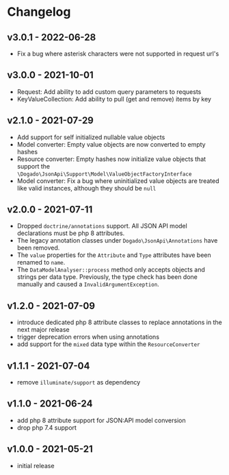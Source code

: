 # Changelog

## v3.0.1 - 2022-06-28

- Fix a bug where asterisk characters were not supported in request url's

## v3.0.0 - 2021-10-01

- Request: Add ability to add custom query parameters to requests
- KeyValueCollection: Add ability to pull (get and remove) items by key

## v2.1.0 - 2021-07-29

- Add support for self initialized nullable value objects
- Model converter: Empty value objects are now converted to empty hashes
- Resource converter: Empty hashes now initialize value objects that support the `\Dogado\JsonApi\Support\Model\ValueObjectFactoryInterface`
- Model converter: Fix a bug where uninitialized value objects are treated like valid instances, although they should be `null`

## v2.0.0 - 2021-07-11

- Dropped `doctrine/annotations` support. All JSON API model declarations must be php 8 attributes.
- The legacy annotation classes under `Dogado\JsonApi\Annotations` have been removed.
- The `value` properties for the `Attribute` and `Type` attributes have been renamed to `name`.
- The `DataModelAnalyser::process` method only accepts objects and strings per data type. Previously, the type check has been done manually and caused a `InvalidArgumentException`.

## v1.2.0 - 2021-07-09

- introduce dedicated php 8 attribute classes to replace annotations in the next major release
- trigger deprecation errors when using annotations
- add support for the `mixed` data type within the `ResourceConverter`

## v1.1.1 - 2021-07-04

- remove `illuminate/support` as dependency

## v1.1.0 - 2021-06-24

- add php 8 attribute support for JSON:API model conversion
- drop php 7.4 support

## v1.0.0 - 2021-05-21

- initial release
